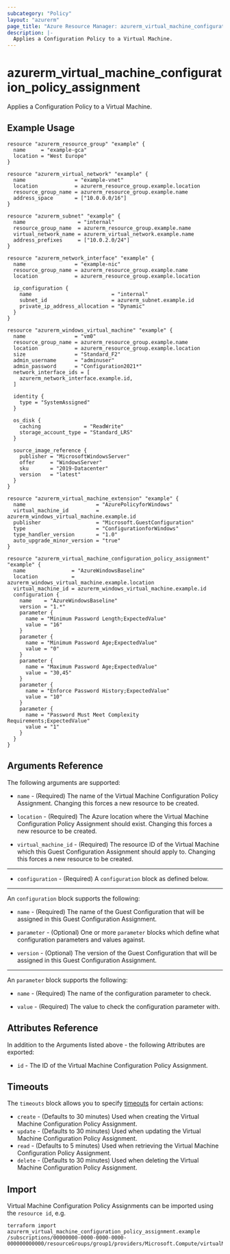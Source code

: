 ```yaml
---
subcategory: "Policy"
layout: "azurerm"
page_title: "Azure Resource Manager: azurerm_virtual_machine_configuration_policy_assignment"
description: |-
  Applies a Configuration Policy to a Virtual Machine.
---
```


# azurerm_virtual_machine_configuration_policy_assignment

Applies a Configuration Policy to a Virtual Machine.

## Example Usage

```hcl
resource "azurerm_resource_group" "example" {
  name     = "example-gca"
  location = "West Europe"
}

resource "azurerm_virtual_network" "example" {
  name                = "example-vnet"
  location            = azurerm_resource_group.example.location
  resource_group_name = azurerm_resource_group.example.name
  address_space       = ["10.0.0.0/16"]
}

resource "azurerm_subnet" "example" {
  name                 = "internal"
  resource_group_name  = azurerm_resource_group.example.name
  virtual_network_name = azurerm_virtual_network.example.name
  address_prefixes     = ["10.0.2.0/24"]
}

resource "azurerm_network_interface" "example" {
  name                = "example-nic"
  resource_group_name = azurerm_resource_group.example.name
  location            = azurerm_resource_group.example.location

  ip_configuration {
    name                          = "internal"
    subnet_id                     = azurerm_subnet.example.id
    private_ip_address_allocation = "Dynamic"
  }
}

resource "azurerm_windows_virtual_machine" "example" {
  name                = "vm0"
  resource_group_name = azurerm_resource_group.example.name
  location            = azurerm_resource_group.example.location
  size                = "Standard_F2"
  admin_username      = "adminuser"
  admin_password      = "Configuration2021*"
  network_interface_ids = [
    azurerm_network_interface.example.id,
  ]
 
  identity {
    type = "SystemAssigned"
  }
 
  os_disk {
    caching              = "ReadWrite"
    storage_account_type = "Standard_LRS"
  }
 
  source_image_reference {
    publisher = "MicrosoftWindowsServer"
    offer     = "WindowsServer"
    sku       = "2019-Datacenter"
    version   = "latest"
  }
}
 
resource "azurerm_virtual_machine_extension" "example" {
  name                       = "AzurePolicyforWindows"
  virtual_machine_id         = azurerm_windows_virtual_machine.example.id
  publisher                  = "Microsoft.GuestConfiguration"
  type                       = "ConfigurationforWindows"
  type_handler_version       = "1.0"
  auto_upgrade_minor_version = "true"
}
 
resource "azurerm_virtual_machine_configuration_policy_assignment" "example" {
  name               = "AzureWindowsBaseline"
  location           = azurerm_windows_virtual_machine.example.location
  virtual_machine_id = azurerm_windows_virtual_machine.example.id
  configuration {
    name    = "AzureWindowsBaseline"
    version = "1.*"
    parameter {
      name = "Minimum Password Length;ExpectedValue"
      value = "16"
    }
    parameter {
      name = "Minimum Password Age;ExpectedValue"
      value = "0"
    }
    parameter {
      name = "Maximum Password Age;ExpectedValue"
      value = "30,45"
    }
    parameter {
      name = "Enforce Password History;ExpectedValue"
      value = "10"
    }
    parameter {
      name = "Password Must Meet Complexity Requirements;ExpectedValue"
      value = "1"
    }
  }
}
```

## Arguments Reference

The following arguments are supported:

* `name` - (Required) The name of the Virtual Machine Configuration Policy Assignment. Changing this forces a new resource to be created.

* `location` - (Required) The Azure location where the Virtual Machine Configuration Policy Assignment should exist. Changing this forces a new resource to be created.

* `virtual_machine_id` - (Required) The resource ID of the Virtual Machine which this Guest Configuration Assignment should apply to. Changing this forces a new resource to be created.

---

* `configuration` - (Required)  A `configuration` block as defined below.

---

An `configuration` block supports the following:

* `name` - (Required) The name of the Guest Configuration that will be assigned in this Guest Configuration Assignment.

* `parameter` - (Optional) One or more `parameter` blocks which define what configuration parameters and values against.

* `version` - (Optional) The version of the Guest Configuration that will be assigned in this Guest Configuration Assignment.

---

An `parameter` block supports the following:

* `name` - (Required) The name of the configuration parameter to check.

* `value` - (Required) The value to check the configuration parameter with.

## Attributes Reference

In addition to the Arguments listed above - the following Attributes are exported: 

* `id` - The ID of the Virtual Machine Configuration Policy Assignment.

## Timeouts

The `timeouts` block allows you to specify [timeouts](https://www.terraform.io/docs/configuration/resources.html#timeouts) for certain actions:

* `create` - (Defaults to 30 minutes) Used when creating the Virtual Machine Configuration Policy Assignment.
* `update` - (Defaults to 30 minutes) Used when updating the Virtual Machine Configuration Policy Assignment.
* `read` - (Defaults to 5 minutes) Used when retrieving the Virtual Machine Configuration Policy Assignment.
* `delete` - (Defaults to 30 minutes) Used when deleting the Virtual Machine Configuration Policy Assignment.

## Import

Virtual Machine Configuration Policy Assignments can be imported using the `resource id`, e.g.

```shell
terraform import azurerm_virtual_machine_configuration_policy_assignment.example /subscriptions/00000000-0000-0000-0000-000000000000/resourceGroups/group1/providers/Microsoft.Compute/virtualMachines/vm1/providers/Microsoft.GuestConfiguration/guestConfigurationAssignments/assignment1
```
